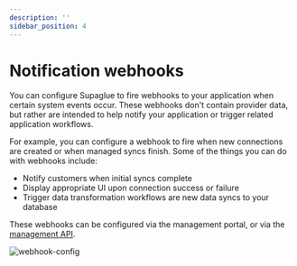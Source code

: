 ```yaml
---
description: ''
sidebar_position: 4
---
```


# Notification webhooks

You can configure Supaglue to fire webhooks to your application when certain system events occur. These webhooks don't contain provider data, but rather are intended to help notify your application or trigger related application workflows.

For example, you can configure a webhook to fire when new connections are created or when managed syncs finish. Some of the things you can do with webhooks include:

* Notify customers when initial syncs complete
* Display appropriate UI upon connection success or failure
* Trigger data transformation workflows are new data syncs to your database

These webhooks can be configured via the management portal, or via the [management API](../api/v2/mgmt/webhooks).

![webhook-config](/img/webhook_config.png)
